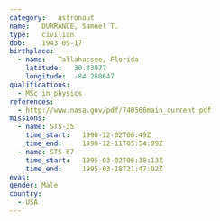 ```yaml
---
category:	astronaut
name:	DURRANCE, Samuel T.
type:	civilian
dob:	1943-09-17
birthplace:
  - name:	Tallahassee, Florida
    latitude:	30.43977
    longitude:	-84.280647
qualifications:
  - MSc in physics
references:
  - http://www.nasa.gov/pdf/740566main_current.pdf
missions:
  - name: STS-35
    time_start:   1990-12-02T06:49Z
    time_end:     1990-12-11T05:54:09Z
  - name: STS-67
    time_start:   1995-03-02T06:38:13Z
    time_end:     1995-03-18T21:47:02Z
evas:
gender:	Male
country:
  - USA
---
```

